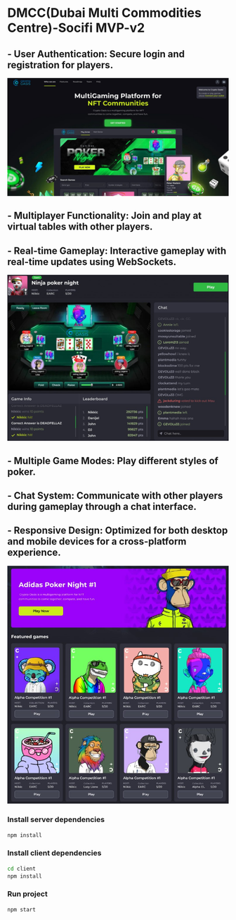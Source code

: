 # DMCC(Dubai Multi Commodities Centre)-Socifi MVP-v2


## - User Authentication: Secure login and registration for players.

![alt text](client/public/MultiGaming.jpg)

## - Multiplayer Functionality: Join and play at virtual tables with other players.
## - Real-time Gameplay: Interactive gameplay with real-time updates using WebSockets.

![alt text](client/public/PorkerRoom.jpg)

## - Multiple Game Modes: Play different styles of poker.
## - Chat System: Communicate with other players during gameplay through a chat interface.
## - Responsive Design: Optimized for both desktop and mobile devices for a cross-platform experience.

![alt text](client/public/AdidasPokerNight.jpg)

### Install server dependencies

```bash
npm install
```

### Install client dependencies

```bash
cd client
npm install
```

### Run project

```bash
npm start
```